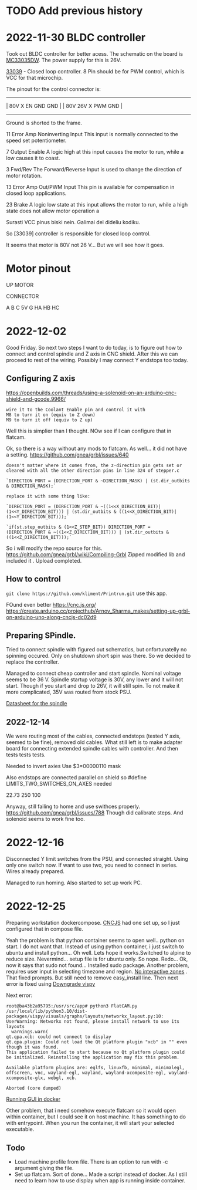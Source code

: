 # TODO Add previous history



# 2022-11-30 BLDC controller

Took out BLDC controller for better acess. The schematic on the board is 
[MC33035DW](https://www.onsemi.com/pdf/datasheet/mc33035-d.pdf). The power supply for this is 26V. 

[33039](https://www.onsemi.com/pdf/datasheet/mc33039-d.pdf) - Closed loop controller. 
8 Pin should be for PWM control, which is VCC for that microchip. 

The pinout for the control connector is:



 -------------    ------------------
|  80V X     EN  GND  GND       |
|  80V 26V   X   PWM    GND     |
_______________________________

Ground is shorted to the frame. 

11 Error Amp Noninverting Input This input is normally connected to the speed set potentiometer.

7 Output Enable A logic high at this input causes the motor to run, while a low causes it to coast.


3 Fwd/Rev The Forward/Reverse Input is used to change the direction of motor rotation.

13 Error Amp Out/PWM Input This pin is available for compensation in closed loop applications.

23 Brake A logic low state at this input allows the motor to run, while a high state does not
allow motor operation a


Surasti VCC pinus biski nein. Galimai del dideliu kodiku. 


So [33039] controller is responsible for closed loop control. 

It seems that motor is 80V not 26 V... But we will see how it goes. 


# Motor pinout

UP MOTOR

CONNECTOR

A B C 5V G HA HB HC

# 2022-12-02
Good Friday. So next two steps I want to do today, is to figure out how to connect and control spindle and Z axis in CNC shield. After this we can proceed to rest of the wiring. Possibly I may connect Y endstops too today. 

## Configuring Z axis
https://openbuilds.com/threads/using-a-solenoid-on-an-arduino-cnc-shield-and-gcode.9966/
```
wire it to the Coolant Enable pin and control it with  
M8 to turn it on (equiv to Z down)  
M9 to turn it off (equiv to Z up)
```

Well this is simplier than I thought. NOw see if I can configure that in flatcam.

Ok, so there is a way without any mods to flatcam. As well... it did not have a setting. 
https://github.com/gnea/grbl/issues/640
```
doesn't matter where it comes from, the z-direction pin gets set or cleared with all the other direction pins in line 324 of stepper.c

`DIRECTION_PORT = (DIRECTION_PORT & ~DIRECTION_MASK) | (st.dir_outbits & DIRECTION_MASK);`

replace it with some thing like:

`DIRECTION_PORT = (DIRECTION_PORT & ~((1<<X_DIRECTION_BIT)|(1<<Y_DIRECTION_BIT))) | (st.dir_outbits & ((1<<X_DIRECTION_BIT)|(1<<Y_DIRECTION_BIT)));`

`if(st.step_outbits & (1<<Z_STEP_BIT)) DIRECTION_PORT = (DIRECTION_PORT & ~((1<<Z_DIRECTION_BIT))) | (st.dir_outbits & ((1<<Z_DIRECTION_BIT)));`
```

So i will modify the repo source for this. 
https://github.com/gnea/grbl/wiki/Compiling-Grbl
Zipped modified lib and included it . Upload completed.



## How to control
`git clone https://github.com/kliment/Printrun.git`
use this app.

FOund even better 
https://cnc.js.org/
https://create.arduino.cc/projecthub/Arnov_Sharma_makes/setting-up-grbl-on-arduino-uno-along-cncjs-dc02d9


## Preparing SPindle.
Tried to connect spindle with figured out schematics, but onfortunatelly no spinning occured. Only on shutdown short spin was there. So we decided to replace the controller. 

Managed to connect cheap controller and start spindle. Nominal voltage seems to be 36 V.
Spindle startup voltage is 30V, any lower and it will not start. Though if you start and drop to 26V, it will still spin. To not make it more complicated, 35V was routed from stock PSU.

[Datasheet for the spindle](https://crossic.com/wp-content/uploads/2022/02/JYQD-V7.5E-English-2.pdf)

## 2022-12-14
We were routing most of the cables, connected endstops (tested Y axis, seemed to be fine), removed old cables. What still left is to make adapter board for connecting extended spindle cables with controller. And then tests tests tests.

Needed to invert axies
Use $3=00000110 mask


Also endstops are connected parallel on shield so
 #define LIMITS_TWO_SWITCHES_ON_AXES 
 needed



 22.73 250
 100

 Anyway, still failing to home and use swithces properly. https://github.com/gnea/grbl/issues/788
 Though did calibrate steps. And solenoid seems to work fine too.

 # 2022-12-16
 Disconnected Y limit switches from the PSU, and connected straight. Using only one switch now. If want to use two, you need to connect in series. Wires already prepared.

 Managed to run homing. Also started to set up work PC.

 # 2022-12-25
 Preparing workstation dockercompose. [CNCJS](https://github.com/cncjs/cncjs) had one set up, so I just configured that in compose file. 

 Yeah the problem is that python container seems to open well.. python on start. I do not want that. 
 Instead of using python container, i just switch to ubuntu and install python... Oh well. Lets hope it works.Switched to alpine to reduce size.  Nevermind... setup file is for ubuntu only. So nope. Redo... 
 Ok, now it says that sudo not found... Installed sudo package. Another problem, requires user input in selecting timezone and region. [No interactive zones](https://stackoverflow.com/questions/53079135/how-can-i-pass-arguments-or-bypass-it-in-docker-build-process) . That fixed prompts. But still need to remove easy_install line. Then next error is fixed using [Downgrade vispy](https://bitbucket.org/jpcgt/flatcam/issues/538/ubuntu-fail-to-run-from-source)

Next error:
```
root@ba43b2a95795:/usr/src/app# python3 FlatCAM.py 
/usr/local/lib/python3.10/dist-packages/vispy/visuals/graphs/layouts/networkx_layout.py:10: UserWarning: Networkx not found, please install network to use its layouts
  warnings.warn(
qt.qpa.xcb: could not connect to display 
qt.qpa.plugin: Could not load the Qt platform plugin "xcb" in "" even though it was found.
This application failed to start because no Qt platform plugin could be initialized. Reinstalling the application may fix this problem.

Available platform plugins are: eglfs, linuxfb, minimal, minimalegl, offscreen, vnc, wayland-egl, wayland, wayland-xcomposite-egl, wayland-xcomposite-glx, webgl, xcb.

Aborted (core dumped)
```
[Running GUI in docker](https://www.howtogeek.com/devops/how-to-run-gui-applications-in-a-docker-container/)


 Other problem, that i need somehow execute flatcam so it would open within container, but I could see it on host machine. It has something to do with entrypoint. When you run the container, it will start your selected executable. 
 ## Todo
 - Load machine profile from file. There is an option to run with -c argument giving the file. 
 - Set up flatcam.
    Sort of done... Made a script instead of docker. As I still need to learn how to use display when app is running inside container. 